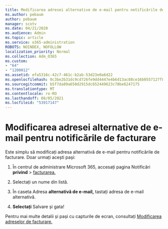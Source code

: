 ```yaml
---
title: Modificarea adresei alternative de e-mail pentru notificările de facturare
ms.author: pebaum
author: pebaum
manager: scotv
ms.date: 04/21/2020
ms.audience: Admin
ms.topic: article
ms.service: o365-administration
ROBOTS: NOINDEX, NOFOLLOW
localization_priority: Normal
ms.collection: Adm_O365
ms.custom:
- "64"
- "1200012"
ms.assetid: efa5316c-42c7-461c-b2ab-53d23e0a6d22
ms.openlocfilehash: 0c3be2b31dc9cd726fe9dd4447e4b6d13ac88ce16b0557127f804a86fee3fb10
ms.sourcegitcommit: b5f7da89a650d2915dc652449623c78be6247175
ms.translationtype: MT
ms.contentlocale: ro-RO
ms.lasthandoff: 08/05/2021
ms.locfileid: "53917147"
---
```

# <a name="change-the-alternate-email-address-for-billing-notification"></a>Modificarea adresei alternative de e-mail pentru notificările de facturare

Este simplu să modificați adresa alternativă de e-mail pentru notificările de facturare. Doar urmați acești pași:
  
1. În centrul de administrare Microsoft 365, accesați pagina Notificări **privind** \> [facturarea.](https://go.microsoft.com/fwlink/p/?linkid=853212)  

2. Selectați un nume din listă.

3. În caseta Adresa **alternativă de e-mail,** tastați adresa de e-mail alternativă.

4. **Selectați** Salvare și gata!

Pentru mai multe detalii și pași cu capturile de ecran, consultați [Modificarea adreselor de facturare.](https://docs.microsoft.com/microsoft-365/commerce/billing-and-payments/change-your-billing-addresses)
  